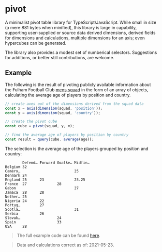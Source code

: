 # pivot
A minimalist pivot table library for TypeScript/JavaScript. While small in size (a mere 881 bytes when minified), this library is large in capability, supporting user-supplied or source data derived dimensions, derived fields for dimensions and calculations, multiple dimensions for an axis; even hypercubes can be generated.

The library also provides a modest set of numberical selectors. Suggestions for additions, or better still contributions, are welcome.


## Example
The following is the result of pivoting publicly available information about the Fulham Football Club [mens squad](https://web.archive.org/web/20210516151437/https://www.fulhamfc.com/teams) in the form of an array of objects, calculating the average age of players by position and country.
```typescript
// create axes out of the dimensions derived from the squad data
const x = axis(dimension(squad, 'position'));
const y = axis(dimension(squad, 'country'));

// create the pivot cube
const cube = pivot(squad, y, x);

// find the average age of players by position by country
const result = query(cube, average(age));
```
The selection is the average age of the players grouped by position and country:
```
        Defend… Forward Goalke… Midfie…
Belgium 32
Camero…                         25
Denmark 24
England 25      23              23.25
France  27              28
Gabon                           27
Jamaca  28      28
Nether… 25
Nigeria 24      22
Portug…         27
Scotla…                         31
Serbia          26
Slovak…                 24
Spain                   33
USA     28
```
> The full example code can be found [here](src/example/index.ts).

> Data and calculations correct as of: 2021-05-23.
